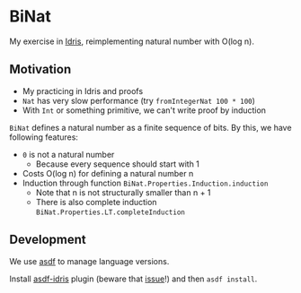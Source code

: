 # BiNat

My exercise in [Idris](https://www.idris-lang.org/), reimplementing natural number with O(log n).

## Motivation

- My practicing in Idris and proofs
- `Nat` has very slow performance (try `fromIntegerNat 100 * 100`)
- With `Int` or something primitive, we can't write proof by induction

`BiNat` defines a natural number as a finite sequence of bits. By this, we have following features:

- `0` is not a natural number
  - Because every sequence should start with 1
- Costs O(log n) for defining a natural number n
- Induction through function `BiNat.Properties.Induction.induction`
  - Note that n is not structurally smaller than n + 1
  - There is also complete induction `BiNat.Properties.LT.completeInduction`

## Development

We use [asdf](https://github.com/asdf-vm/asdf) to manage language versions.

Install [asdf-idris](https://github.com/vic/asdf-idris) plugin (beware that [issue](https://github.com/vic/asdf-idris/issues/1)!) and then `asdf install`.
